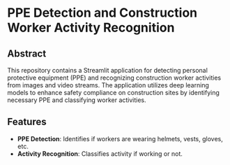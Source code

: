 # PPE Detection and Construction Worker Activity Recognition

## Abstract
This repository contains a Streamlit application for detecting personal protective equipment (PPE) and recognizing construction worker activities from images and video streams. The application utilizes deep learning models to enhance safety compliance on construction sites by identifying necessary PPE and classifying worker activities.

## Features
- **PPE Detection**: Identifies if workers are wearing helmets, vests, gloves, etc.
- **Activity Recognition**: Classifies activity if working or not.



